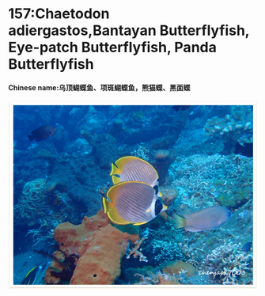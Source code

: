 # 157:Chaetodon adiergastos,Bantayan Butterflyfish, Eye-patch Butterflyfish, Panda Butterflyfish

#### Chinese name:乌顶蝴蝶鱼、项斑蝴蝶鱼，熊猫蝶、黑面蝶

![](../../.gitbook/assets/chaetodon-adiergastos.jpg)


